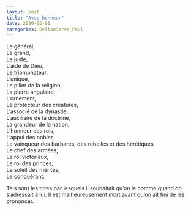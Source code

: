```yaml
---
layout: post
title: "Avec honneur"
date: 2020-06-01
categories: BellonSerre_Paul
---
```


Le général,  
Le grand,  
Le juste,  
L’aide de Dieu,  
Le triomphateur,  
L’unique,  
Le pilier de la religion,  
La pierre angulaire,  
L’ornement,  
Le protecteur des créatures,  
L’associé de la dynastie,  
L’auxiliaire de la doctrine,  
La grandeur de la nation,  
L’honneur des rois,  
L’appui des nobles,  
Le vainqueur des barbares, des rebelles et des hérétiques,  
Le chef des armées,  
Le roi victorieux,  
Le roi des princes,  
Le soleil des mérites,  
Le conquérant.

Tels sont les titres par lesquels il souhaitait qu’on le nomme quand on s’adressait à lui. Il est malheureusement mort avant qu’on ait fini de les prononcer.
